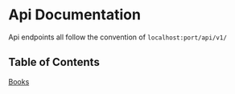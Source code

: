 # Api Documentation
Api endpoints all follow the convention of `localhost:port/api/v1/`

## Table of Contents
[Books](./Books.md)









